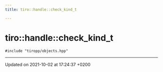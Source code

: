 ```yaml
---
title: tiro::handle::check_kind_t

---
```


# tiro::handle::check_kind_t






`#include "tiropp/objects.hpp"`

-------------------------------

Updated on 2021-10-02 at 17:24:37 +0200